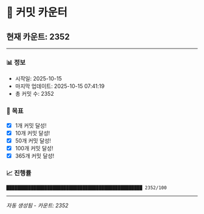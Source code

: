 # 🔢 커밋 카운터

## 현재 카운트: 2352

---

### 📊 정보
- 시작일: 2025-10-15
- 마지막 업데이트: 2025-10-15 07:41:19
- 총 커밋 수: 2352

### 🎯 목표
- [x] 1개 커밋 달성!
- [x] 10개 커밋 달성!
- [x] 50개 커밋 달성!
- [x] 100개 커밋 달성!
- [x] 365개 커밋 달성!

### 📈 진행률
```
██████████████████████████████████████████████████ 2352/100
```

---
*자동 생성됨 - 카운트: 2352*
